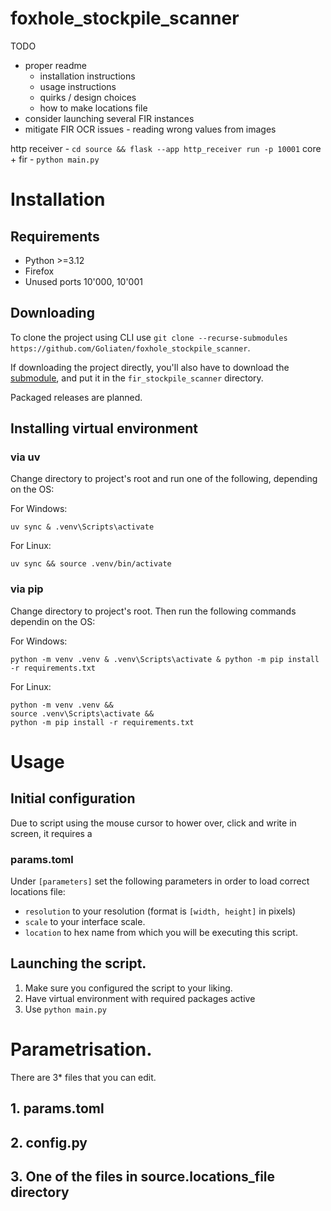 # foxhole_stockpile_scanner

TODO
- proper readme
    - installation instructions
    - usage instructions
    - quirks / design choices
    - how to make locations file
- consider launching several FIR instances
- mitigate FIR OCR issues - reading wrong values from images

http receiver - `cd source && flask --app http_receiver run -p 10001`
core + fir - `python main.py`

# Installation
## Requirements
- Python >=3.12
- Firefox
- Unused ports 10'000, 10'001

## Downloading
To clone the project using CLI use `git clone --recurse-submodules https://github.com/Goliaten/foxhole_stockpile_scanner`.

If downloading the project directly, you'll also have to download the [submodule](https://github.com/Goliaten/fir_stockpile_scanner/tree/main), and put it in the `fir_stockpile_scanner` directory.

Packaged releases are planned.

## Installing virtual environment
### via uv
Change directory to project's root and run one of the following, depending on the OS:

<!--TODO: find better syntax highlighting-->
For Windows:
```
uv sync & .venv\Scripts\activate
```

For Linux:
```
uv sync && source .venv/bin/activate
```

### via pip
Change directory to project's root.
Then run the following commands dependin on the OS:

For Windows:
```
python -m venv .venv & .venv\Scripts\activate & python -m pip install -r requirements.txt
```

For Linux:
```
python -m venv .venv &&
source .venv\Scripts\activate &&
python -m pip install -r requirements.txt
```

# Usage
## Initial configuration
Due to script using the mouse cursor to hower over, click and write in screen, it requires a 
### params.toml
Under `[parameters]` set the following parameters in order to load correct locations file:
- `resolution` to your resolution (format is `[width, height]` in pixels)
- `scale` to your interface scale.
- `location` to hex name from which you will be executing this script.


<!-- 
1. change stuff in params.toml
1. change file in locations_files
 -->

## Launching the script.

1. Make sure you configured the script to your liking.
1. Have virtual environment with required packages active
1. Use `python main.py`


# Parametrisation.
There are 3* files that you can edit.
## 1. params.toml
## 2. config.py
## 3. One of the files in source.locations_file directory
